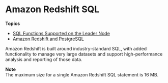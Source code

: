 # Amazon Redshift SQL<a name="c_redshift-sql"></a>

**Topics**
+ [SQL Functions Supported on the Leader Node](c_sql-functions-leader-node.md)
+ [Amazon Redshift and PostgreSQL](c_redshift-and-postgres-sql.md)

Amazon Redshift is built around industry\-standard SQL, with added functionality to manage very large datasets and support high\-performance analysis and reporting of those data\.

**Note**  
The maximum size for a single Amazon Redshift SQL statement is 16 MB\.